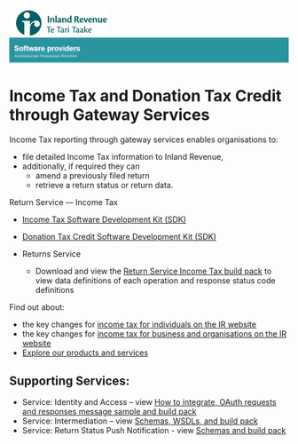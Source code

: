 ![IRD logo](../Images/IRlogo.gif)
![Software Dev](../Images/SoftwareDev.png)

# Income Tax and Donation Tax Credit through Gateway Services

Income Tax reporting through gateway services enables organisations to:
- file detailed Income Tax information to Inland Revenue,
- additionally, if required they can 
	- amend a previously filed return
	- retrieve a return status or return data.

Return Service ― Income Tax	
* [Income Tax Software Development Kit (SDK)](IncomeTax.md)  
* [Donation Tax Credit Software Development Kit (SDK)](DonationTaxCredit.md)  

* Returns Service 
	* Download and view the [Return Service Income Tax build pack](Gateway%20Services%20Build%20Pack%20-%20Return%20Service%20-%20INC.pdf) to view data definitions of each operation and response status code definitions

Find out about: 
* the key changes for [income tax for individuals on the IR website](https://www.ird.govt.nz/income-tax-for-individuals)
* the key changes for [income tax for business and organisations on the IR website](https://www.ird.govt.nz/income-tax-for-business)
* [Explore our products and services](https://www.ird.govt.nz/software-providers/explore-products-contents/)

## Supporting Services:

* Service: Identity and Access – view [How to integrate, OAuth requests and responses message sample and build pack](https://github.com/InlandRevenue/Gateway_Services-Access) 
* Service: Intermediation – view [Schemas, WSDLs, and build pack](https://github.com/InlandRevenue/Gateway_Services-Access/tree/master/Service%20-%20Intermediation)
* Service: Return Status Push Notification - view [Schemas and build pack](../Service%20-%20Push%20Notification)









    
